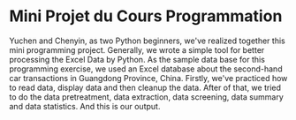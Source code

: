 # Mini Projet du Cours Programmation
 Yuchen and Chenyin, as two Python beginners, we've realized together this mini programming project. 
 Generally, we wrote a simple tool for better processing the Excel Data by Python.
 As the sample data base for this programming exercise, we used an Excel database about the second-hand car transactions in Guangdong Province, China.
 Firstly, we've practiced how to read data, display data and then cleanup the data.
 After of that, we tried to do the data pretreatment, data extraction, data screening, data summary and data statistics.
 And this is our output.
